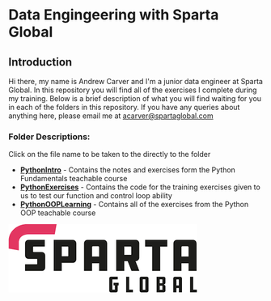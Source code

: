 # Data Engingeering with Sparta Global

## Introduction

Hi there, my name is Andrew Carver and I'm a junior data engineer at Sparta Global. In this repository you will find all of the exercises I complete during my training. Below is a brief description of what you will find waiting for you in each of the folders in this repository. If you have any queries about anything here, please email me at acarver@spartaglobal.com

### Folder Descriptions:
Click on the file name to be taken to the directly to the folder
- [**PythonIntro**](PythonIntro) - Contains the notes and exercises form the Python Fundamentals teachable course
- [**PythonExercises**](PythonExercises) - Contains the code for the training exercises given to us to test our function and control loop ability
- [**PythonOOPLearning**](PythonOOPLearning) - Contains all of the exercises from the Python OOP teachable course

![Sparta Global Logo](Images/Sparta_Global.png)

